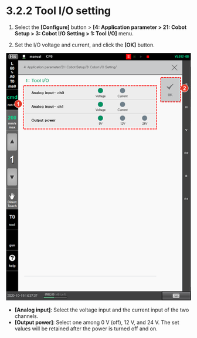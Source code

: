 # 3.2.2 Tool I/O setting

1.  Select the **\[Configure]** button > **\[4: Application parameter > 21: Cobot Setup > 3: Cobot I/O Setting > 1: Tool I/O]** menu.


2. Set the I/O voltage and current, and click the **\[OK]** button.

![](<../../.gitbook/assets/image (15).png>)

* **\[Analog input]**: Select the voltage input and the current input of the two channels.
* **\[Output power]**: Select one among 0 V (off), 12 V, and 24 V. The set values will be retained after the power is turned off and on.
